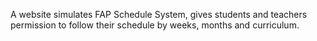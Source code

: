 A website simulates FAP Schedule System, gives students and teachers permission to follow their schedule by weeks, months and curriculum.
